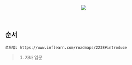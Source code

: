 <div align='center'>
  
  <img src="https://capsule-render.vercel.app/api?type=rounded&height=100&color=gradient&text=Inflearn&reversal=false&section=header&fontSize=70&fontAlign=50&animation=twinkling&rotate=0&strokeWidth=0&stroke=111111&fontAlignY=55"/>
</div>
<br><br>


## 순서
```
로드맵: https://www.inflearn.com/roadmaps/2238#introduce
```
> 01. 자바 입문
